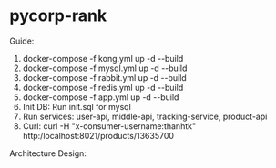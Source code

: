 # pycorp-rank

Guide:
1. docker-compose -f kong.yml up -d --build
2. docker-compose -f mysql.yml up -d --build
3. docker-compose -f rabbit.yml up -d --build
4. docker-compose -f redis.yml up -d --build
5. docker-compose -f app.yml up -d --build
6. Init DB: Run init.sql for mysql
7. Run services: user-api, middle-api, tracking-service, product-api
8. Curl: curl -H "x-consumer-username:thanhtk" http:/localhost:8021/products/13635700


Architecture Design:

